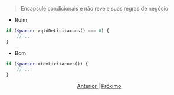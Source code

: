 > Encapsule condicionais e não revele suas regras de negócio

- Ruim

```php
if ($parser->qtdDeLicitacoes() === 0) {
    // ... 
}
```
 
- Bom

```php
if ($parser->temLicitacoes()) {
    // ...
}
```

<p align="center">
    <a href="exemplo1.md"> Anterior </a> | <a href="exemplo3.md"> Próximo </a> 
</p>
